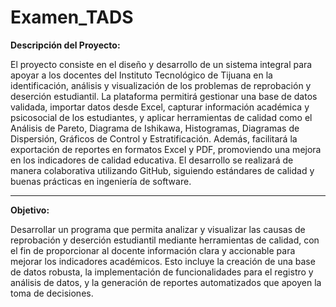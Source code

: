 # Examen_TADS

**Descripción del Proyecto:**  

El proyecto consiste en el diseño y desarrollo de un sistema integral para apoyar a los docentes del Instituto Tecnológico de Tijuana en la identificación, análisis y visualización de los problemas de reprobación y deserción estudiantil. La plataforma permitirá gestionar una base de datos validada, importar datos desde Excel, capturar información académica y psicosocial de los estudiantes, y aplicar herramientas de calidad como el Análisis de Pareto, Diagrama de Ishikawa, Histogramas, Diagramas de Dispersión, Gráficos de Control y Estratificación. Además, facilitará la exportación de reportes en formatos Excel y PDF, promoviendo una mejora en los indicadores de calidad educativa. El desarrollo se realizará de manera colaborativa utilizando GitHub, siguiendo estándares de calidad y buenas prácticas en ingeniería de software.

---

**Objetivo:**  

Desarrollar un programa que permita analizar y visualizar las causas de reprobación y deserción estudiantil mediante herramientas de calidad, con el fin de proporcionar al docente información clara y accionable para mejorar los indicadores académicos. Esto incluye la creación de una base de datos robusta, la implementación de funcionalidades para el registro y análisis de datos, y la generación de reportes automatizados que apoyen la toma de decisiones.
